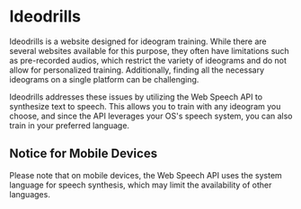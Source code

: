 # Ideodrills

Ideodrills is a website designed for ideogram training. While there are several websites available for this purpose, they often have limitations such as pre-recorded audios, which restrict the variety of ideograms and do not allow for personalized training. Additionally, finding all the necessary ideograms on a single platform can be challenging.

Ideodrills addresses these issues by utilizing the Web Speech API to synthesize text to speech. This allows you to train with any ideogram you choose, and since the API leverages your OS's speech system, you can also train in your preferred language.

## Notice for Mobile Devices

Please note that on mobile devices, the Web Speech API uses the system language for speech synthesis, which may limit the availability of other languages.
